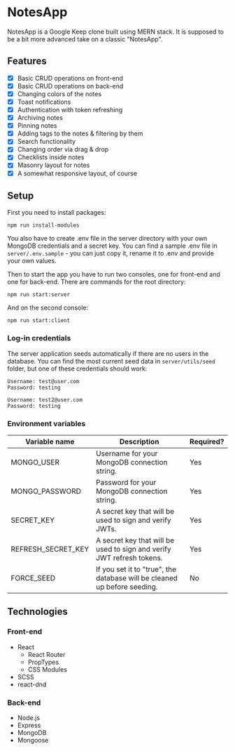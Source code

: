 # NotesApp

NotesApp is a Google Keep clone built using MERN stack. It is supposed to be a bit more advanced take on a classic "NotesApp".

## Features

- [x] Basic CRUD operations on front-end
- [x] Basic CRUD operations on back-end
- [x] Changing colors of the notes
- [x] Toast notifications
- [x] Authentication with token refreshing
- [x] Archiving notes
- [x] Pinning notes
- [x] Adding tags to the notes & filtering by them
- [x] Search functionality
- [x] Changing order via drag & drop
- [x] Checklists inside notes
- [x] Masonry layout for notes
- [x] A somewhat responsive layout, of course

## Setup

First you need to install packages:

```
npm run install-modules
```

You also have to create .env file in the server directory with your own MongoDB credentials and a secret key. You can find a sample .env file in `server/.env.sample` - you can just copy it, rename it to .env and provide your own values.

Then to start the app you have to run two consoles, one for front-end and one for back-end. There are commands for the root directory:

```
npm run start:server
```

And on the second console:

```
npm run start:client
```

### Log-in credentials

The server application seeds automatically if there are no users in the database. You can find the most current seed data in `server/utils/seed` folder, but one of these credentials should work:

```
Username: test@user.com
Password: testing
```

```
Username: test2@user.com
Password: testing
```

### Environment variables

| Variable name      | Description                                                              | Required? |
| ------------------ | ------------------------------------------------------------------------ | --------- |
| MONGO_USER         | Username for your MongoDB connection string.                             | Yes       |
| MONGO_PASSWORD     | Password for your MongoDB connection string.                             | Yes       |
| SECRET_KEY         | A secret key that will be used to sign and verify JWTs.                  | Yes       |
| REFRESH_SECRET_KEY | A secret key that will be used to sign and verify JWT refresh tokens.    | Yes       |
| FORCE_SEED         | If you set it to "true", the database will be cleaned up before seeding. | No        |

## Technologies

### Front-end

- React
  - React Router
  - PropTypes
  - CSS Modules
- SCSS
- react-dnd

### Back-end

- Node.js
- Express
- MongoDB
- Mongoose
